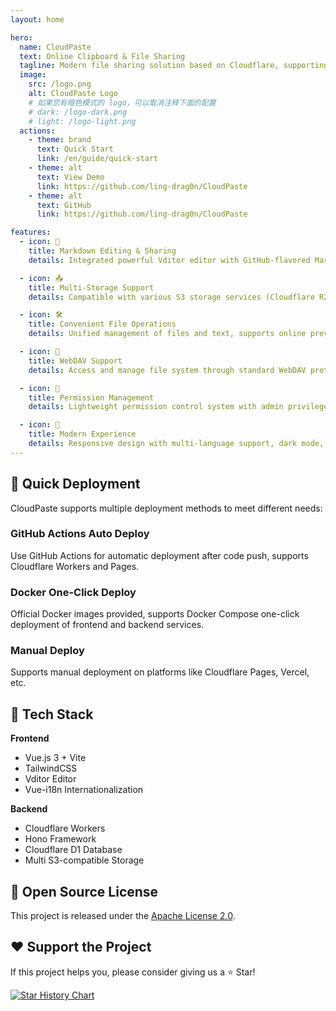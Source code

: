 ```yaml
---
layout: home

hero:
  name: CloudPaste
  text: Online Clipboard & File Sharing
  tagline: Modern file sharing solution based on Cloudflare, supporting Markdown editing and multiple storage services
  image:
    src: /logo.png
    alt: CloudPaste Logo
    # 如果您有暗色模式的 logo，可以取消注释下面的配置
    # dark: /logo-dark.png
    # light: /logo-light.png
  actions:
    - theme: brand
      text: Quick Start
      link: /en/guide/quick-start
    - theme: alt
      text: View Demo
      link: https://github.com/ling-drag0n/CloudPaste
    - theme: alt
      text: GitHub
      link: https://github.com/ling-drag0n/CloudPaste

features:
  - icon: 📝
    title: Markdown Editing & Sharing
    details: Integrated powerful Vditor editor with GitHub-flavored Markdown, math formulas, flowcharts, mind maps, multi-format export and secure sharing

  - icon: 📤
    title: Multi-Storage Support
    details: Compatible with various S3 storage services (Cloudflare R2, Backblaze B2, AWS S3, etc.), supports presigned URL direct upload with real-time progress

  - icon: 🛠
    title: Convenient File Operations
    details: Unified management of files and text, supports online preview, batch operations, sharing tools, short links and QR code generation

  - icon: 🔄
    title: WebDAV Support
    details: Access and manage file system through standard WebDAV protocol, supports network drive mounting and third-party clients

  - icon: 🔐
    title: Permission Management
    details: Lightweight permission control system with admin privileges and API key permissions, fine-grained access control and security mechanisms

  - icon: 💫
    title: Modern Experience
    details: Responsive design with multi-language support, dark mode, PWA offline usage, JWT-based secure authentication system
---
```


## 🚀 Quick Deployment

CloudPaste supports multiple deployment methods to meet different needs:

### GitHub Actions Auto Deploy

Use GitHub Actions for automatic deployment after code push, supports Cloudflare Workers and Pages.

### Docker One-Click Deploy

Official Docker images provided, supports Docker Compose one-click deployment of frontend and backend services.

### Manual Deploy

Supports manual deployment on platforms like Cloudflare Pages, Vercel, etc.

## 🔧 Tech Stack

**Frontend**

- Vue.js 3 + Vite
- TailwindCSS
- Vditor Editor
- Vue-i18n Internationalization

**Backend**

- Cloudflare Workers
- Hono Framework
- Cloudflare D1 Database
- Multi S3-compatible Storage

## 📄 Open Source License

This project is released under the [Apache License 2.0](https://github.com/ling-drag0n/CloudPaste/blob/main/LICENSE).

## ❤️ Support the Project

If this project helps you, please consider giving us a ⭐ Star!

[![Star History Chart](https://api.star-history.com/svg?repos=ling-drag0n/CloudPaste&type=Date)](https://star-history.com/#ling-drag0n/CloudPaste&Date)
